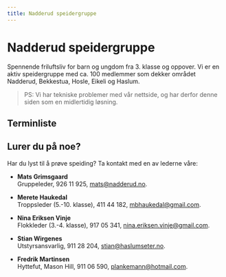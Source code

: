 ```yaml
---
title: Nadderud speidergruppe
---
```



# Nadderud speidergruppe
Spennende friluftsliv for barn og ungdom fra 3. klasse og oppover. Vi er en aktiv speidergruppe med ca. 100 medlemmer som dekker området Nadderud, Bekkestua, Hosle, Eikeli og Haslum.

> PS: Vi har tekniske problemer med vår nettside, og har derfor denne siden som en midlertidig løsning.

## Terminliste



## Lurer du på noe?
Har du lyst til å prøve speiding? Ta kontakt med en av lederne våre:

* **Mats Grimsgaard**<br>
  Gruppeleder, 926 11 925, <mats@nadderud.no>.

* **Merete Haukedal**<br>
  Troppsleder (5.-10. klasse), 411 44 182, <mbhaukedal@gmail.com>.

* **Nina Eriksen Vinje**<br>
  Flokkleder (3.-4. klasse), 917 05 341, <nina.eriksen.vinje@gmail.com>.

* **Stian Wirgenes**<br>
  Utstyrsansvarlig, 911 28 204, <stian@haslumseter.no>.

* **Fredrik Martinsen**<br>
  Hyttefut, Mason Hill, 911 06 590, <plankemann@hotmail.com>.
